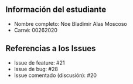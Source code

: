 ## Información del estudiante
- Nombre completo: Noe Bladimir Alas Moscoso
- Carné: 00262020

## Referencias a los Issues
- Issue de feature: #21
- Issue de bug: #28
- Issue comentado (discusión): #20